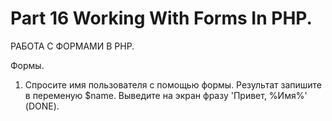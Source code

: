 ﻿# Part 16 Working With Forms In PHP.

 РАБОТА С ФОРМАМИ В PHP.

 Формы.

 1. Спросите имя пользователя с помощью формы. Результат запишите в переменую $name. Выведите на экран фразу 'Привет, %Имя%' (DONE).
